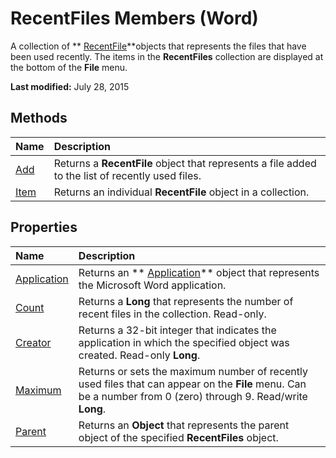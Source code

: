 
# RecentFiles Members (Word)
A collection of  ** [RecentFile](c8d7a06d-c340-2d35-d4a9-5d0cd4a07aab.md)**objects that represents the files that have been used recently. The items in the  **RecentFiles** collection are displayed at the bottom of the **File** menu.

 **Last modified:** July 28, 2015


## Methods



|**Name**|**Description**|
|:-----|:-----|
| [Add](6d20df76-9a7a-be22-2c11-44f328dee13a.md)|Returns a  **RecentFile** object that represents a file added to the list of recently used files.|
| [Item](8dc29b17-2a54-a8eb-2c24-07e16bac9de5.md)|Returns an individual  **RecentFile** object in a collection.|

## Properties



|**Name**|**Description**|
|:-----|:-----|
| [Application](4e84379d-22b0-7969-cda6-da785da3aaef.md)|Returns an  ** [Application](d1cf6f8f-4e88-bf01-93b4-90a83f79cb44.md)** object that represents the Microsoft Word application.|
| [Count](e57ad204-b4d1-16a4-c6ce-ddf5f1aeb443.md)|Returns a  **Long** that represents the number of recent files in the collection. Read-only.|
| [Creator](ecceac10-8c08-2930-96ea-db6c28d936f8.md)|Returns a 32-bit integer that indicates the application in which the specified object was created. Read-only  **Long**.|
| [Maximum](3bdab716-106f-6e18-abe1-863450397ab9.md)|Returns or sets the maximum number of recently used files that can appear on the  **File** menu. Can be a number from 0 (zero) through 9. Read/write **Long**.|
| [Parent](c4148f40-4dce-eb1c-bd79-3c6a54bab526.md)|Returns an  **Object** that represents the parent object of the specified **RecentFiles** object.|
